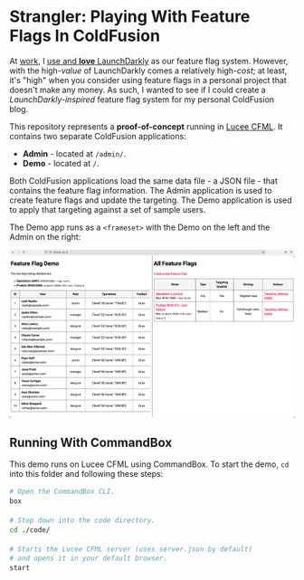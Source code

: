 
# Strangler: Playing With Feature Flags In ColdFusion

At [work][invision], I [use and **love** LaunchDarkly][blog-3766] as our feature flag system. However, with the high-_value_ of LaunchDarkly comes a relatively high-_cost_; at least, it's "high" when you consider using feature flags in a personal project that doesn't make any money. As such, I wanted to see if I could create a _LaunchDarkly-inspired_ feature flag system for my personal ColdFusion blog.

This repository represents a **proof-of-concept** running in [Lucee CFML][lucee-cfml]. It contains two separate ColdFusion applications:

* **Admin** - located at `/admin/`.
* **Demo** - located at `/`.

Both ColdFusion applications load the same data file - a JSON file - that contains the feature flag information. The Admin application is used to create feature flags and update the targeting. The Demo application is used to apply that targeting against a set of sample users.

The Demo app runs as a `<frameset>` with the Demo on the left and the Admin on the right:

![Screenshot of Feature Flag demo](./assets/demo.png)

## Running With CommandBox

This demo runs on Lucee CFML using CommandBox. To start the demo, `cd` into this folder and following these steps:

```sh
# Open the CommandBox CLI.
box

# Step down into the code directory.
cd ./code/

# Starts the Lucee CFML server (uses server.json by default)
# and opens it in your default browser.
start
```


[blog-3766]: https://www.bennadel.com/blog/3766-my-personal-best-practices-for-using-launchdarkly-feature-flags.htm "Read article: My Personal Best Practices For Using LaunchDarkly Feature Flags"

[invision]: https://www.invisionapp.com/

[lucee-cfml]: https://www.lucee.org/
